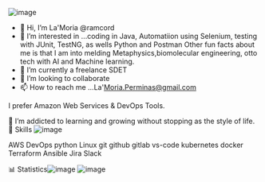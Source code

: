 ![image](https://user-images.githubusercontent.com/93819902/197919848-74171df3-adfe-437a-a35e-54f8d71d7a8b.png)

- 👋 Hi, I’m La'Moria @ramcord
- 👀 I’m interested in ...coding in Java, Automatiion using Selenium, testing with JUnit, TestNG, as wells Python and Postman Other fun facts about me is that I am into melding Metaphysics,biomolecular engineering, otto tech with AI and Machine learning. 
- 🌱 I’m currently a freelance SDET 
- 💞️ I’m looking to collaborate 
- 📫 How to reach me ...La'Moria.Perminas@gmail.com

<!---
ramcord/ramcord is a ✨ special ✨ repository because its `README.md` (this file) appears on your GitHub profile.
You can click the Preview link to take a look at your changes.
--->
I prefer Amazon Web Services & DevOps Tools.

🌱 I’m addicted to learning and growing without stopping as the style of life.
🚴 Skills
![image](https://user-images.githubusercontent.com/93819902/197919717-fe762014-5a0b-48d2-bec3-a107c627dcd9.png)

AWS DevOps python Linux git github gitlab vs-code kubernetes docker Terraform Ansible Jira Slack

📊 Statistics![image](https://user-images.githubusercontent.com/93819902/197919457-e6763faa-7534-4700-a0f5-5eb7f87e4adb.png)
![image](https://user-images.githubusercontent.com/93819902/197919642-fa339dd2-3f14-4c2f-99f3-42d825d25e36.png)
